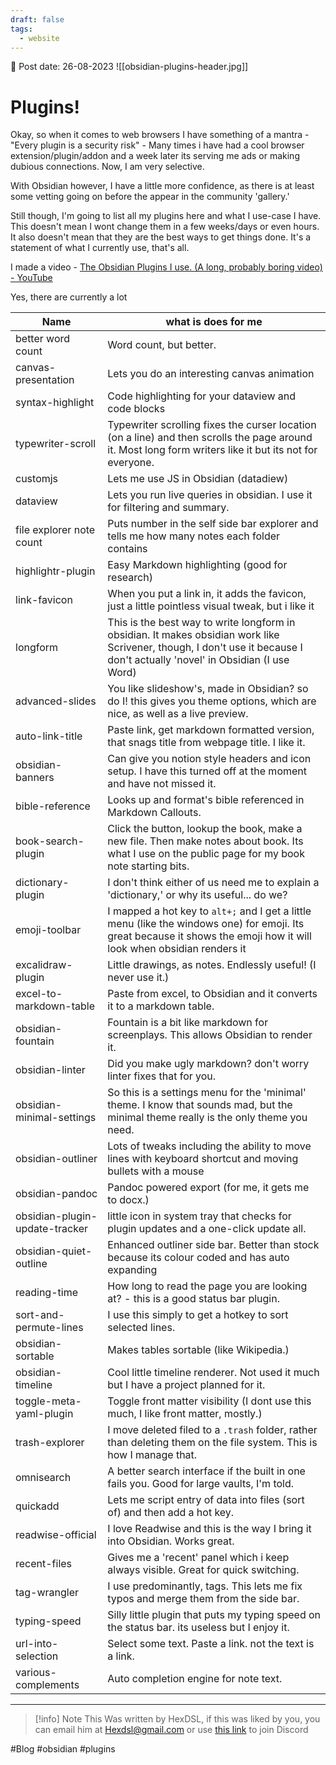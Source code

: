 ```yaml
---
draft: false
tags:
  - website
---
```


📆 Post date: 26-08-2023
![[obsidian-plugins-header.jpg]]

# Plugins!

Okay, so when it comes to web browsers I have something of a mantra - "Every plugin is a security risk" - Many times i have had a cool browser extension/plugin/addon and a week later its serving me ads or making dubious connections. Now, I am very selective.

With Obsidian however, I have a little more confidence, as there is at least some vetting going on before the appear in the community 'gallery.'

Still though, I'm going to list all my plugins here and what I use-case I have.  This doesn't mean I wont change them in a few weeks/days or even hours. It also doesn't mean that they are the best ways to get things done. It's a statement of what I currently use, that's all.

I made a video -  [The Obsidian Plugins I use. (A long, probably boring video) - YouTube](https://youtu.be/F0239G2oFMI)

Yes, there are currently a lot

| Name                           | what is does for me                                                                                                                                                         |
| ------------------------------ | --------------------------------------------------------------------------------------------------------------------------------------------------------------------------- |
| better word count              | Word count, but better.                                                                                                                                                     |
| canvas-presentation            | Lets you do an interesting canvas animation                                                                                                                                 |
| syntax-highlight               | Code highlighting for your dataview and code blocks                                                                                                                         |
| typewriter-scroll              | Typewriter scrolling fixes the curser location (on a line) and then scrolls the page around it. Most long form writers like it but its not for everyone.                    |
| customjs                       | Lets me use JS in Obsidian (datadiew)                                                                                                                                       |
| dataview                       | Lets you run live queries in obsidian. I use it for filtering and summary.                                                                                                  |
| file explorer note count       | Puts number in the self side bar explorer and tells me how many notes each folder contains                                                                                  |
| highlightr-plugin              | Easy Markdown highlighting (good for research)                                                                                                                              |
| link-favicon                   | When you put a link in, it adds the favicon, just a little pointless visual tweak, but i like it                                                                            |
| longform                       | This is the best way to write longform in obsidian. It makes obsidian work like Scrivener, though, I don't use it because I don't actually 'novel' in Obsidian (I use Word) |
| advanced-slides                | You like slideshow's, made in Obsidian? so do I! this gives you theme options, which are nice, as well as a live preview.                                                   |
| auto-link-title                | Paste link, get markdown formatted version, that snags title from webpage title. I like it.                                                                                 |
| obsidian-banners               | Can give you notion style headers and icon setup. I have this turned off at the moment and have not missed it.                                                              |
| bible-reference                | Looks up and format's bible referenced in Markdown Callouts.                                                                                                                |
| book-search-plugin             | Click the button, lookup the book, make a new file. Then make notes about book. Its what I use on the public page for my book note starting bits.                           |
| dictionary-plugin              | I don't think either of us need me to explain a 'dictionary,' or why its useful... do we?                                                                                   |
| emoji-toolbar                  | I mapped a hot key to `alt+;` and I get a little menu (like the windows one) for emoji. Its great because it shows the emoji how it will look when obsidian renders it      |
| excalidraw-plugin              | Little drawings, as notes. Endlessly useful! (I never use it.)                                                                                                              |
| excel-to-markdown-table        | Paste from excel, to Obsidian and it converts it to a markdown table.                                                                                                       |
| obsidian-fountain              | Fountain is a bit like markdown for screenplays. This allows Obsidian to render it.                                                                                         |
| obsidian-linter                | Did you make ugly markdown? don't worry linter fixes that for you.                                                                                                          |
| obsidian-minimal-settings      | So this is a settings menu for the 'minimal' theme. I know that sounds mad, but the minimal theme really is the only theme you need.                                        |
| obsidian-outliner              | Lots of tweaks including the ability to move lines with keyboard shortcut and moving bullets with a mouse                                                                   |
| obsidian-pandoc                | Pandoc powered export (for me, it gets me to docx.)                                                                                                                         |
| obsidian-plugin-update-tracker | little icon in system tray that checks for plugin updates and a one-click update all.                                                                                       |
| obsidian-quiet-outline         | Enhanced outliner side bar. Better than stock because its colour coded and has auto expanding                                                                               |
| reading-time                   | How long to read the page you are looking at? - this is a good status bar plugin.                                                                                           |
| sort-and-permute-lines         | I use this simply to get a hotkey to sort selected lines.                                                                                                                   |
| obsidian-sortable              | Makes tables sortable (like Wikipedia.)                                                                                                                                     |
| obsidian-timeline              | Cool little timeline renderer. Not used it much but I have a project planned for it.                                                                                        |
| toggle-meta-yaml-plugin        | Toggle front matter visibility (I dont use this much, I like front matter, mostly.)                                                                                         |
| trash-explorer                 | I move deleted filed to a `.trash` folder, rather than deleting them on the file system. This is how I manage that.                                                         |
| omnisearch                     | A better search interface if the built in one fails you. Good for large vaults, I'm told.                                                                                   |
| quickadd                       | Lets me script entry of data into files (sort of) and then add a hot key.                                                                                                   |
| readwise-official              | I love Readwise and this is the way I bring it into Obsidian. Works great.                                                                                                  |
| recent-files                   | Gives me a 'recent' panel which i keep always visible. Great for quick switching.                                                                                           |
| tag-wrangler                   | I use predominantly, tags. This lets me fix typos and merge them from the side bar.                                                                                         |
| typing-speed                   | Silly little plugin that puts my typing speed on the status bar. its useless but I enjoy it.                                                                                |
| url-into-selection             | Select some text. Paste a link. not the text is a link.                                                                                                                     |
| various-complements            | Auto completion engine for note text.                                                                                                                                       |

---

> [!info] Note
> This Was written by HexDSL, if this was liked by you, you can email him at [Hexdsl@gmail.com](mailto:hexdsl@gmail.com) or use [this link](https://discord.hexdsl.com) to join Discord

#Blog #obsidian #plugins
